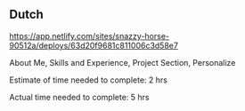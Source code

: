 ## Dutch

https://app.netlify.com/sites/snazzy-horse-90512a/deploys/63d20f9681c811006c3d58e7

 About Me, Skills and Experience, Project Section, Personalize

Estimate of time needed to complete: 2 hrs

Actual time needed to complete: 5 hrs
